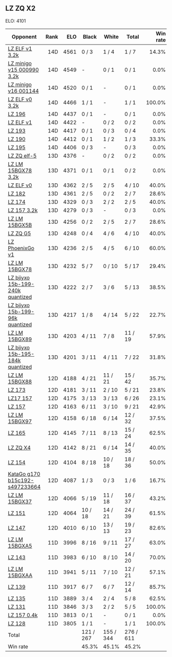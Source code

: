 ## LZ ZQ X2 ##

ELO: 4101

Opponent | Rank | ELO | Black | White | Total | Win rate
---------|-----:|----:|-------|-------|-------|-------:
[LZ ELF v1 3.2k](LZ%20ELF%20v1%203.2k.md) | 14D | 4561 | 0 / 3 | 1 / 4 | 1 / 7 | 14.3%
[LZ minigo v15 000990 3.2k](LZ%20minigo%20v15%20000990%203.2k.md) | 14D | 4549 | - | 0 / 1 | 0 / 1 | 0.0%
[LZ minigo v16 001144](LZ%20minigo%20v16%20001144.md) | 14D | 4520 | 0 / 1 | - | 0 / 1 | 0.0%
[LZ ELF v0 3.2k](LZ%20ELF%20v0%203.2k.md) | 14D | 4466 | 1 / 1 | - | 1 / 1 | 100.0%
[LZ 196](LZ%20196.md) | 14D | 4437 | 0 / 1 | - | 0 / 1 | 0.0%
[LZ ELF v1](LZ%20ELF%20v1.md) | 14D | 4422 | - | 0 / 2 | 0 / 2 | 0.0%
[LZ 193](LZ%20193.md) | 14D | 4417 | 0 / 1 | 0 / 3 | 0 / 4 | 0.0%
[LZ 190](LZ%20190.md) | 14D | 4412 | 0 / 1 | 1 / 2 | 1 / 3 | 33.3%
[LZ 195](LZ%20195.md) | 14D | 4406 | 0 / 3 | - | 0 / 3 | 0.0%
[LZ ZQ elf-5](LZ%20ZQ%20elf-5.md) | 13D | 4376 | - | 0 / 2 | 0 / 2 | 0.0%
[LZ LM 15BGX78 3.2k](LZ%20LM%2015BGX78%203.2k.md) | 13D | 4371 | 0 / 1 | 0 / 1 | 0 / 2 | 0.0%
[LZ ELF v0](LZ%20ELF%20v0.md) | 13D | 4362 | 2 / 5 | 2 / 5 | 4 / 10 | 40.0%
[LZ 182](LZ%20182.md) | 13D | 4361 | 2 / 5 | 0 / 2 | 2 / 7 | 28.6%
[LZ 174](LZ%20174.md) | 13D | 4329 | 0 / 3 | 2 / 2 | 2 / 5 | 40.0%
[LZ 157 3.2k](LZ%20157%203.2k.md) | 13D | 4279 | 0 / 3 | - | 0 / 3 | 0.0%
[LZ LM 15BGX5B](LZ%20LM%2015BGX5B.md) | 13D | 4256 | 0 / 2 | 2 / 5 | 2 / 7 | 28.6%
[LZ ZQ G5](LZ%20ZQ%20G5.md) | 13D | 4248 | 0 / 4 | 4 / 6 | 4 / 10 | 40.0%
[LZ PhoenixGo v1](LZ%20PhoenixGo%20v1.md) | 13D | 4236 | 2 / 5 | 4 / 5 | 6 / 10 | 60.0%
[LZ LM 15BGX78](LZ%20LM%2015BGX78.md) | 13D | 4232 | 5 / 7 | 0 / 10 | 5 / 17 | 29.4%
[LZ bjiyxo 15b-199-240k quantized](LZ%20bjiyxo%2015b-199-240k%20quantized.md) | 13D | 4222 | 2 / 7 | 3 / 6 | 5 / 13 | 38.5%
[LZ bjiyxo 15b-199-96k quantized](LZ%20bjiyxo%2015b-199-96k%20quantized.md) | 13D | 4217 | 1 / 8 | 4 / 14 | 5 / 22 | 22.7%
[LZ LM 15BGX89](LZ%20LM%2015BGX89.md) | 13D | 4203 | 4 / 11 | 7 / 8 | 11 / 19 | 57.9%
[LZ bjiyxo 15b-195-184k quantized](LZ%20bjiyxo%2015b-195-184k%20quantized.md) | 13D | 4201 | 3 / 11 | 4 / 11 | 7 / 22 | 31.8%
[LZ LM 15BGX88](LZ%20LM%2015BGX88.md) | 12D | 4188 | 4 / 21 | 11 / 21 | 15 / 42 | 35.7%
[LZ 173](LZ%20173.md) | 12D | 4181 | 3 / 11 | 2 / 10 | 5 / 21 | 23.8%
[LZ17 157](LZ17%20157.md) | 12D | 4175 | 3 / 13 | 3 / 13 | 6 / 26 | 23.1%
[LZ 157](LZ%20157.md) | 12D | 4163 | 6 / 11 | 3 / 10 | 9 / 21 | 42.9%
[LZ LM 15BGX97](LZ%20LM%2015BGX97.md) | 12D | 4158 | 6 / 18 | 6 / 14 | 12 / 32 | 37.5%
[LZ 165](LZ%20165.md) | 12D | 4145 | 7 / 11 | 8 / 13 | 15 / 24 | 62.5%
[LZ ZQ X4](LZ%20ZQ%20X4.md) | 12D | 4142 | 8 / 21 | 6 / 14 | 14 / 35 | 40.0%
[LZ 154](LZ%20154.md) | 12D | 4104 | 8 / 18 | 10 / 18 | 18 / 36 | 50.0%
[KataGo g170 b15c192-s497233664](KataGo%20g170%20b15c192-s497233664.md) | 12D | 4087 | 1 / 3 | 0 / 3 | 1 / 6 | 16.7%
[LZ LM 15BGX37](LZ%20LM%2015BGX37.md) | 12D | 4066 | 5 / 19 | 11 / 18 | 16 / 37 | 43.2%
[LZ 151](LZ%20151.md) | 12D | 4064 | 10 / 18 | 14 / 21 | 24 / 39 | 61.5%
[LZ 147](LZ%20147.md) | 12D | 4010 | 6 / 10 | 13 / 13 | 19 / 23 | 82.6%
[LZ LM 15BGXA5](LZ%20LM%2015BGXA5.md) | 11D | 3996 | 8 / 16 | 9 / 11 | 17 / 27 | 63.0%
[LZ 143](LZ%20143.md) | 11D | 3983 | 6 / 10 | 8 / 10 | 14 / 20 | 70.0%
[LZ LM 15BGXAA](LZ%20LM%2015BGXAA.md) | 11D | 3941 | 5 / 11 | 7 / 10 | 12 / 21 | 57.1%
[LZ 139](LZ%20139.md) | 11D | 3917 | 6 / 7 | 6 / 7 | 12 / 14 | 85.7%
[LZ 135](LZ%20135.md) | 11D | 3889 | 3 / 4 | 2 / 4 | 5 / 8 | 62.5%
[LZ 131](LZ%20131.md) | 11D | 3846 | 3 / 3 | 2 / 2 | 5 / 5 | 100.0%
[LZ 157 0.4k](LZ%20157%200.4k.md) | 11D | 3813 | 0 / 1 | - | 0 / 1 | 0.0%
[LZ 128](LZ%20128.md) | 11D | 3805 | 1 / 1 | - | 1 / 1 | 100.0%
Total | | | 121 / 267 | 155 / 344 | 276 / 611 | 
Win rate| | | 45.3% | 45.1% | 45.2% | 
